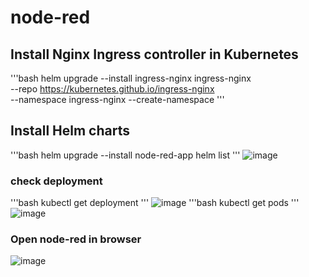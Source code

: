 # node-red

## Install Nginx Ingress controller in Kubernetes
'''bash
helm upgrade --install ingress-nginx ingress-nginx \
  --repo https://kubernetes.github.io/ingress-nginx \
  --namespace ingress-nginx --create-namespace
'''

## Install Helm charts
'''bash
helm upgrade  --install node-red-app
helm list
'''
![image](https://github.com/ahmedelmelegy/node-red/assets/62904201/bf2047d5-7e9b-44cb-bf34-8a3193ac7502)

### check deployment
'''bash
kubectl get deployment
'''
![image](https://github.com/ahmedelmelegy/node-red/assets/62904201/9c5b82c7-c4a6-4aa1-8aa1-6fd1277d9124)
'''bash
kubectl get pods
'''
![image](https://github.com/ahmedelmelegy/node-red/assets/62904201/a85f1484-29c4-4044-98d4-d257d0bd27e6)

### Open node-red in browser
![image](https://github.com/ahmedelmelegy/node-red/assets/62904201/706b07ab-c205-4c6d-a2ca-65755171ab9d)
